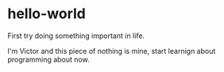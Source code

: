 # hello-world

First try doing something important in life.

I'm Victor and this piece of nothing is mine, start learnign about programming about now.
